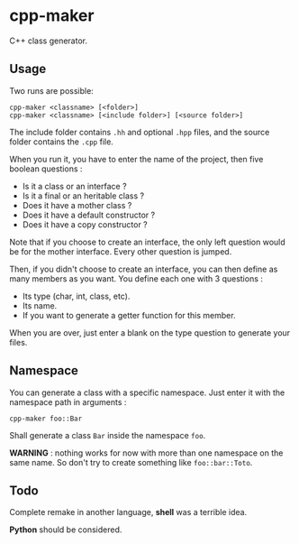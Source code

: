 # cpp-maker
C++ class generator.

## Usage
Two runs are possible:

    cpp-maker <classname> [<folder>]
    cpp-maker <classname> [<include folder>] [<source folder>]

The include folder contains `.hh` and optional `.hpp` files, and the source folder contains the `.cpp` file.

When you run it, you have to enter the name of the project, then five boolean questions :

 - Is it a class or an interface ?
 - Is it a final or an heritable class ?
 - Does it have a mother class ?
 - Does it have a default constructor ?
 - Does it have a copy constructor ?

Note that if you choose to create an interface, the only left question would be for the mother interface. Every other question is jumped.

Then, if you didn't choose to create an interface, you can then define as many members as you want. You define each one with 3 questions :

 - Its type (char, int, class, etc).
 - Its name.
 - If you want to generate a getter function for this member.

When you are over, just enter a blank on the type question to generate your files.

## Namespace

You can generate a class with a specific namespace. Just enter it with the namespace path in arguments :

    cpp-maker foo::Bar

Shall generate a class `Bar` inside the namespace `foo`.

**WARNING** : nothing works for now with more than one namespace on the same name. So don't try to create something like `foo::bar::Toto`.

## Todo
Complete remake in another language, **shell** was a terrible idea.

**Python** should be considered.
